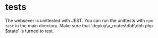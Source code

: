 # tests

The websever is unittested with JEST. You can run the unittests with ```npm test``` in the main directory. Make sure that 'deploy\a_routes\dbh\dbh.php  $state' is turned to test.